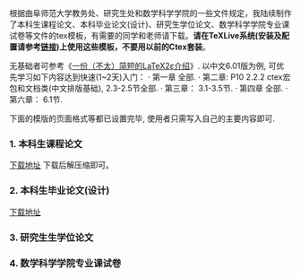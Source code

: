 根据曲阜师范大学教务处、研究生处和数学科学学院的一些文件规定，我陆续制作了本科生课程论文、本科毕业论文(设计)、研究生学位论文、数学科学学院专业课试卷等文件的tex模板，有需要的同学和老师请下载。**请在TeXLive系统(安装及配置请参考[链接](https://www.cnblogs.com/sunfenglong/p/11336644.html))上使用这些模板，不要用以前的Ctex套装**。

无基础者可参考《[一份（不太）简短的LaTeX2$\varepsilon$介绍](http://mirrors.sjtug.sjtu.edu.cn/ctan/info/lshort/chinese/lshort-zh-cn.pdf)》. 以中文6.01版为例, 可优先学习如下内容达到快速(1~2天)入门：
· 第一章 全部.
· 第二章: P10 2.2.2 ctex宏包和文档类(中文排版基础), 2.3-2.5节全部.
· 第三章： 3.1-3.5节. 
· 第四章 全部.
· 第六章： 6.1节.

下面的模版的页面格式等都已设置完毕, 使用者只需写入自己的主要内容即可.

### 1. 本科生课程论文

[下载地址](QFNU_tex/essay-undergraduate.zip) 
下载后解压缩即可。

### 2. 本科生毕业论文(设计)

[下载地址](QFNU_tex/thesis-undergraduate.zip)

### 3. 研究生生学位论文


### 4. 数学科学学院专业课试卷